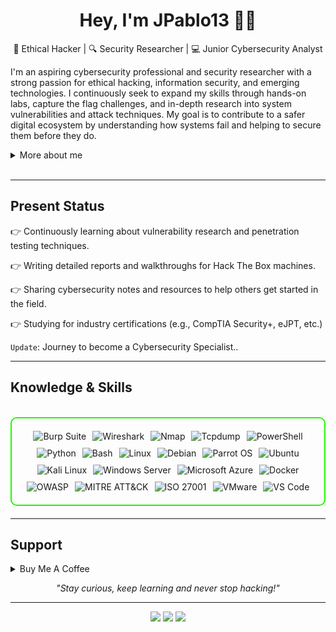 <h1 align="center">Hey, I'm JPablo13 👨‍💻</h1>
<p align="center"> 🧠 Ethical Hacker | 🔍 Security Researcher | 💻 Junior Cybersecurity Analyst</p>

I'm an aspiring cybersecurity professional and security researcher with a strong passion for ethical hacking, information security, and emerging technologies. I continuously seek to expand my skills through hands-on labs, capture the flag challenges, and in-depth research into system vulnerabilities and attack techniques. My goal is to contribute to a safer digital ecosystem by understanding how systems fail and helping to secure them before they do.

<details>
<summary>More about me</summary>

- **Name**: Pablo
- **From**: Costa Rica
- **Ethical Hacker** | **Security Researcher** | **Junior Cybersecurity Analyst**
- Increasing my knowledge of **web application vulnerabilities**
- Constant learner: always exploring **everything**
- Contact me at **pablo13villalobos@gmail.com**

</details>
<br>

---

<h2 id="present_status"> Present Status </h3>

👉 Continuously learning about vulnerability research and penetration testing techniques. 

👉 Writing detailed reports and walkthroughs for Hack The Box machines.

👉 Sharing cybersecurity notes and resources to help others get started in the field.  

👉 Studying for industry certifications (e.g., CompTIA Security+, eJPT, etc.)

`Update`: Journey to become a Cybersecurity Specialist..


---
<h2 id="knowledge_skills" align=''> Knowledge & Skills </h2>

<br>

<div style="border: 2px solid #22F700; border-radius: 10px; padding: 20px; margin-bottom: 20px;">
  <div align="left" style="display: flex; flex-wrap: wrap; justify-content: center; gap: 10px;">
      <img src="https://img.shields.io/badge/Burp_Suite-FF6633?style=for-the-badge&logo=burp-suite&color=000000" alt="Burp Suite" />
      <img src="https://img.shields.io/badge/Wireshark-009639?style=for-the-badge&logo=wireshark&color=000000" alt="Wireshark" />
      <img src="https://img.shields.io/badge/Nmap-000000?style=for-the-badge&logoColor=white" alt="Nmap" />
      <img src="https://img.shields.io/badge/Tcpdump-000000?style=for-the-badge&logoColor=white" alt="Tcpdump" />
      <img src="https://img.shields.io/badge/Powershell-000000?style=for-the-badge&logo=powershell&logoColor=white" alt="PowerShell" />
      <img src="https://img.shields.io/badge/Python-3776AB?style=for-the-badge&logo=python&color=000000" alt="Python" />
      <img src="https://img.shields.io/badge/Bash-4EAA25?style=for-the-badge&logo=gnu-bash&color=000000" alt="Bash" />
      <img src="https://img.shields.io/badge/Linux-FCC624?style=for-the-badge&logo=linux&color=000000" alt="Linux" />
      <img src="https://img.shields.io/badge/Debian-D70A53?style=for-the-badge&logo=debian&color=000000" alt="Debian" />
      <img src="https://img.shields.io/badge/Parrot_OS-2E8E8F?style=for-the-badge&logo=parrot&color=000000" alt="Parrot OS" />
      <img src="https://img.shields.io/badge/Ubuntu-E95420?style=for-the-badge&logo=ubuntu&color=000000" alt="Ubuntu" />
      <img src="https://img.shields.io/badge/Kali_Linux-557C94?style=for-the-badge&logo=kali-linux&color=000000" alt="Kali Linux" />
      <img src="https://img.shields.io/badge/Windows_Server-000000?style=for-the-badge&logo=windows&logoColor=white" alt="Windows Server" />
      <img src="https://img.shields.io/badge/Microsoft_Azure-000000?style=for-the-badge&logo=microsoftazure&logoColor=white" alt="Microsoft Azure" />
      <img src="https://img.shields.io/badge/Docker-2496ED?style=for-the-badge&logo=docker&color=000000" alt="Docker" />
      <img src="https://img.shields.io/badge/OWASP-000000?style=for-the-badge&logo=owasp&logoColor=white" alt="OWASP" />
      <img src="https://img.shields.io/badge/MITRE_ATT&CK-000000?style=for-the-badge&logoColor=red" alt="MITRE ATT&CK" />
      <img src="https://img.shields.io/badge/ISO_27001-000000?style=for-the-badge&logoColor=white" alt="ISO 27001" />
      <img src="https://img.shields.io/badge/VMware-000000?style=for-the-badge&logo=vmware&logoColor=white" alt="VMware" />
      <img src="https://img.shields.io/badge/VS_Code-007ACC?style=for-the-badge&logo=visual-studio-code&color=000000" alt="VS Code" />
  </div>
</div>

---

<h2 id="donate" align=''> Support </h2>

<details>
<summary>Buy Me A Coffee</summary>

<p align="center"><a href="https://buymeacoffee.com/jpablo13"><img  src="https://img.shields.io/badge/Buy%20Me%20a%20Coffee-ffdd00?style=for-the-badge&logo=buy-me-a-coffee&logoColor=black"/></a></p>

</details>

<p align="center"><i>"Stay curious, keep learning and never stop hacking!"</i></p>

---
<p align="center">
  <a href="https://www.linkedin.com/in/jpablo-villalobos/"><img src="https://img.shields.io/badge/LinkedIn-0077B5?style=for-the-badge&logo=linkedin&logoColor=white" /></a>
  <a href="mailto:pablo13villalobos@proton.me"><img src="https://img.shields.io/badge/ProtonMail-6D4AFF?style=for-the-badge&logo=protonmail&logoColor=white" /></a>
  <a href="https://medium.com/@jpablo13"><img src="https://img.shields.io/badge/Medium-12100E?style=for-the-badge&logo=medium&logoColor=white" /></a>
</p>

